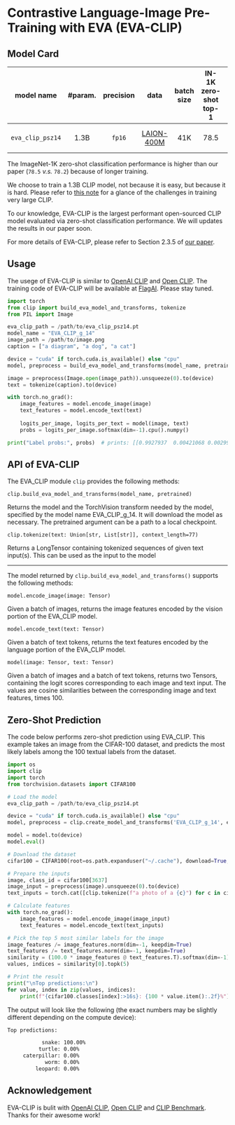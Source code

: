 # Contrastive Language-Image Pre-Training with EVA (EVA-CLIP)

## Model Card

<div align="center">

| model name | #param. | precision | data  |  batch size | IN-1K zero-shot top-1 | weight |
|:-----------:|:------:|:------:|:------:|:------:|:------:|:------:|
| `eva_clip_psz14` | 1.3B | `fp16` | [LAION-400M](https://laion.ai/laion-400-open-dataset/) | 41K | 78.5 | [🤗 HF link](https://huggingface.co/BAAI/EVA/blob/main/eva_clip_psz14.pt) (`2GB`) |

</div>

The ImageNet-1K zero-shot classification performance is higher than our paper (`78.5` *v.s.* `78.2`) because of longer training.

We choose to train a 1.3B CLIP model, not because it is easy, but because it is hard. Please refer to [this note](https://docs.google.com/document/d/1FXosAZ3wMrzThgnWR6KSkXIz4IMItq3umDGos38pJps/edit) for a glance of the challenges in training very large CLIP.

To our knowledge, EVA-CLIP is the largest performant open-sourced CLIP model evaluated via zero-shot classification performance.
We will updates the results in our paper soon.

For more details of EVA-CLIP, please refer to Section 2.3.5 of [our paper](https://arxiv.org/pdf/2211.07636.pdf).


## Usage

The usege of EVA-CLIP is similar to [OpenAI CLIP](https://github.com/openai/CLIP) and [Open CLIP](https://github.com/mlfoundations/open_clip).
The training code of EVA-CLIP will be available at [FlagAI](https://github.com/FlagAI-Open/FlagAI). Please stay tuned.

```python
import torch
from clip import build_eva_model_and_transforms, tokenize
from PIL import Image

eva_clip_path = /path/to/eva_clip_psz14.pt
model_name = "EVA_CLIP_g_14"
image_path = /path/to/image.png
caption = ["a diagram", "a dog", "a cat"]

device = "cuda" if torch.cuda.is_available() else "cpu"
model, preprocess = build_eva_model_and_transforms(model_name, pretrained=eva_clip_path)

image = preprocess(Image.open(image_path)).unsqueeze(0).to(device)
text = tokenize(caption).to(device)

with torch.no_grad():
    image_features = model.encode_image(image)
    text_features = model.encode_text(text)
    
    logits_per_image, logits_per_text = model(image, text)
    probs = logits_per_image.softmax(dim=-1).cpu().numpy()

print("Label probs:", probs)  # prints: [[0.9927937  0.00421068 0.00299572]]
```
## API of EVA-CLIP
The EVA_CLIP module `clip` provides the following methods:

`clip.build_eva_model_and_transforms(model_name, pretrained)`

Returns the model and the TorchVision transform needed by the model, specified by the model name EVA_CLIP_g_14. It will download the model as necessary. The pretrained argument can be a path to a local checkpoint.

`clip.tokenize(text: Union[str, List[str]], context_length=77)`

Returns a LongTensor containing tokenized sequences of given text input(s). This can be used as the input to the model

---------------------------------------------
The model returned by `clip.build_eva_model_and_transforms()` supports the following methods:

`model.encode_image(image: Tensor)`

Given a batch of images, returns the image features encoded by the vision portion of the EVA_CLIP model.

`model.encode_text(text: Tensor)`

Given a batch of text tokens, returns the text features encoded by the language portion of the EVA_CLIP model.

`model(image: Tensor, text: Tensor)`

Given a batch of images and a batch of text tokens, returns two Tensors, containing the logit scores corresponding to each image and text input. The values are cosine similarities between the corresponding image and text features, times 100.

## Zero-Shot Prediction
The code below performs zero-shot prediction using EVA_CLIP. This example takes an image from the CIFAR-100 dataset, and predicts the most likely labels among the 100 textual labels from the dataset.

```python
import os
import clip
import torch
from torchvision.datasets import CIFAR100

# Load the model
eva_clip_path = /path/to/eva_clip_psz14.pt

device = "cuda" if torch.cuda.is_available() else "cpu"
model, preprocess = clip.create_model_and_transforms('EVA_CLIP_g_14', eva_clip_path)

model = model.to(device)
model.eval()

# Download the dataset
cifar100 = CIFAR100(root=os.path.expanduser("~/.cache"), download=True, train=False)

# Prepare the inputs
image, class_id = cifar100[3637]
image_input = preprocess(image).unsqueeze(0).to(device)
text_inputs = torch.cat([clip.tokenize(f"a photo of a {c}") for c in cifar100.classes]).to(device)

# Calculate features
with torch.no_grad():
    image_features = model.encode_image(image_input)
    text_features = model.encode_text(text_inputs)

# Pick the top 5 most similar labels for the image
image_features /= image_features.norm(dim=-1, keepdim=True)
text_features /= text_features.norm(dim=-1, keepdim=True)
similarity = (100.0 * image_features @ text_features.T).softmax(dim=-1)
values, indices = similarity[0].topk(5)

# Print the result
print("\nTop predictions:\n")
for value, index in zip(values, indices):
    print(f"{cifar100.classes[index]:>16s}: {100 * value.item():.2f}%")

```
The output will look like the following (the exact numbers may be slightly different depending on the compute device):
```bash
Top predictions:

           snake: 100.00%
          turtle: 0.00%
     caterpillar: 0.00%
            worm: 0.00%
         leopard: 0.00%
```



## Acknowledgement
EVA-CLIP is bulit with [OpenAI CLIP](https://github.com/openai/CLIP), [Open CLIP](https://github.com/mlfoundations/open_clip) and [CLIP Benchmark](https://github.com/LAION-AI/CLIP_benchmark). Thanks for their awesome work!